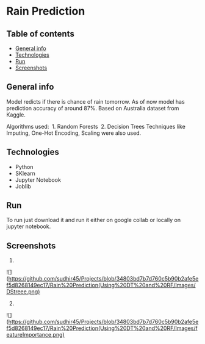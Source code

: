 # Rain Prediction

## Table of contents
* [General info](#general-info)
* [Technologies](#technologies)
* [Run](#run)
* [Screenshots](#screenshots)

## General info
Model redicts if there is chance of rain tomorrow.
As of now model has prediction accuracy of around 87%.
Based on Australia dataset from Kaggle.

Algorithms used:
  1. Random Forests
  2. Decision Trees
Techniques like Imputing, One-Hot Encoding, Scaling were also used.

## Technologies
* Python
* SKlearn
* Jupyter Notebook
* Joblib

## Run
To run just download it and run it either on google collab or locally on jupyter notebook.

## Screenshots
1.
![](https://github.com/sudhir45/Projects/blob/34803bd7b7d760c5b90b2afe5ef5d8268149ec17/Rain%20Prediction(Using%20DT%20and%20RF/Images/DStreee.png)

2.
![](https://github.com/sudhir45/Projects/blob/34803bd7b7d760c5b90b2afe5ef5d8268149ec17/Rain%20Prediction(Using%20DT%20and%20RF/Images/featureImportance.png)
